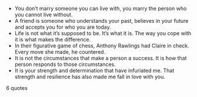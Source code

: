  - You don’t marry someone you can live with, you marry the person who you cannot live without.
 - A friend is someone who understands your past, believes in your future and accepts you for who you are today.
 - Life is not what it’s supposed to be. It’s what it is. The way you cope with it is what makes the difference.
 - In their figurative game of chess, Anthony Rawlings had Claire in check. Every move she made, he countered.
 - It is not the circumstances that make a person a success. It is how that person responds to those circumstances.
 - It is your strength and determination that have infuriated me. That strength and resilience has also made me fall in love with you.

6 quotes